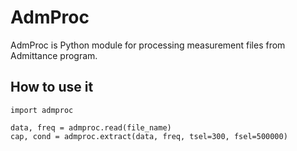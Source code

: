 # AdmProc

AdmProc is Python module for processing measurement files from Admittance program.

## How to use it
```
import admproc

data, freq = admproc.read(file_name)
cap, cond = admproc.extract(data, freq, tsel=300, fsel=500000)

```